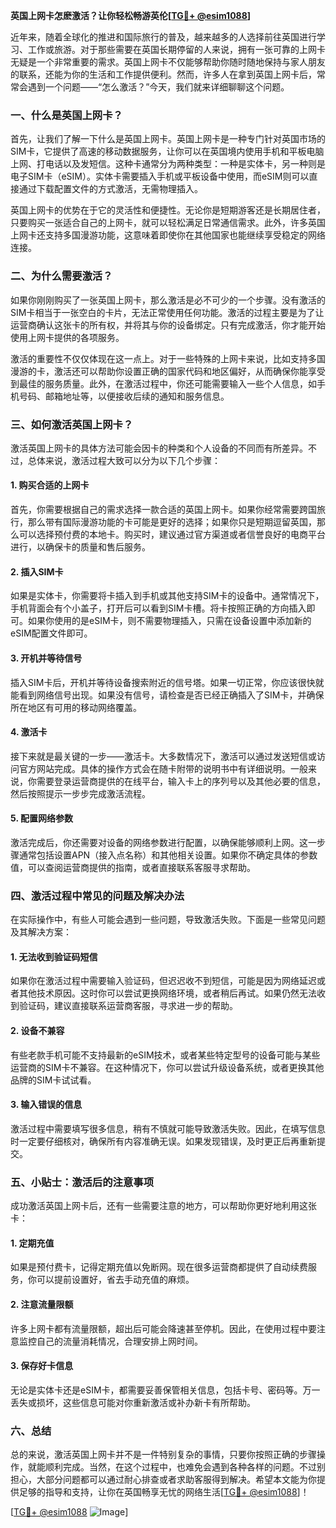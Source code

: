 **英国上网卡怎麽激活？让你轻松畅游英伦[[TG💪+ @esim1088](https://t.me/s/esim1088)]**

近年来，随着全球化的推进和国际旅行的普及，越来越多的人选择前往英国进行学习、工作或旅游。对于那些需要在英国长期停留的人来说，拥有一张可靠的上网卡无疑是一个非常重要的需求。英国上网卡不仅能够帮助你随时随地保持与家人朋友的联系，还能为你的生活和工作提供便利。然而，许多人在拿到英国上网卡后，常常会遇到一个问题——“怎么激活？”今天，我们就来详细聊聊这个问题。

### 一、什么是英国上网卡？

首先，让我们了解一下什么是英国上网卡。英国上网卡是一种专门针对英国市场的SIM卡，它提供了高速的移动数据服务，让你可以在英国境内使用手机和平板电脑上网、打电话以及发短信。这种卡通常分为两种类型：一种是实体卡，另一种则是电子SIM卡（eSIM）。实体卡需要插入手机或平板设备中使用，而eSIM则可以直接通过下载配置文件的方式激活，无需物理插入。

英国上网卡的优势在于它的灵活性和便捷性。无论你是短期游客还是长期居住者，只要购买一张适合自己的上网卡，就可以轻松满足日常通信需求。此外，许多英国上网卡还支持多国漫游功能，这意味着即使你在其他国家也能继续享受稳定的网络连接。

### 二、为什么需要激活？

如果你刚刚购买了一张英国上网卡，那么激活是必不可少的一个步骤。没有激活的SIM卡相当于一张空白的卡片，无法正常使用任何功能。激活的过程主要是为了让运营商确认这张卡的所有权，并将其与你的设备绑定。只有完成激活，你才能开始使用上网卡提供的各项服务。

激活的重要性不仅仅体现在这一点上。对于一些特殊的上网卡来说，比如支持多国漫游的卡，激活还可以帮助你设置正确的国家代码和地区偏好，从而确保你能享受到最佳的服务质量。此外，在激活过程中，你还可能需要输入一些个人信息，如手机号码、邮箱地址等，以便接收后续的通知和服务信息。

### 三、如何激活英国上网卡？

激活英国上网卡的具体方法可能会因卡的种类和个人设备的不同而有所差异。不过，总体来说，激活过程大致可以分为以下几个步骤：

#### 1. 购买合适的上网卡

首先，你需要根据自己的需求选择一款合适的英国上网卡。如果你经常需要跨国旅行，那么带有国际漫游功能的卡可能是更好的选择；如果你只是短期逗留英国，那么可以选择预付费的本地卡。购买时，建议通过官方渠道或者信誉良好的电商平台进行，以确保卡的质量和售后服务。

#### 2. 插入SIM卡

如果是实体卡，你需要将卡插入到手机或其他支持SIM卡的设备中。通常情况下，手机背面会有个小盖子，打开后可以看到SIM卡槽。将卡按照正确的方向插入即可。如果你使用的是eSIM卡，则不需要物理插入，只需在设备设置中添加新的eSIM配置文件即可。

#### 3. 开机并等待信号

插入SIM卡后，开机并等待设备搜索附近的信号塔。如果一切正常，你应该很快就能看到网络信号出现。如果没有信号，请检查是否已经正确插入了SIM卡，并确保所在地区有可用的移动网络覆盖。

#### 4. 激活卡

接下来就是最关键的一步——激活卡。大多数情况下，激活可以通过发送短信或访问官方网站完成。具体的操作方式会在随卡附带的说明书中有详细说明。一般来说，你需要登录运营商提供的在线平台，输入卡上的序列号以及其他必要的信息，然后按照提示一步步完成激活流程。

#### 5. 配置网络参数

激活完成后，你还需要对设备的网络参数进行配置，以确保能够顺利上网。这一步骤通常包括设置APN（接入点名称）和其他相关设置。如果你不确定具体的参数值，可以查阅运营商提供的指南，或者直接联系客服寻求帮助。

### 四、激活过程中常见的问题及解决办法

在实际操作中，有些人可能会遇到一些问题，导致激活失败。下面是一些常见问题及其解决方案：

#### 1. 无法收到验证码短信

如果你在激活过程中需要输入验证码，但迟迟收不到短信，可能是因为网络延迟或者其他技术原因。这时你可以尝试更换网络环境，或者稍后再试。如果仍然无法收到验证码，建议直接联系运营商客服，寻求进一步的帮助。

#### 2. 设备不兼容

有些老款手机可能不支持最新的eSIM技术，或者某些特定型号的设备可能与某些运营商的SIM卡不兼容。在这种情况下，你可以尝试升级设备系统，或者更换其他品牌的SIM卡试试看。

#### 3. 输入错误的信息

激活过程中需要填写很多信息，稍有不慎就可能导致激活失败。因此，在填写信息时一定要仔细核对，确保所有内容准确无误。如果发现错误，及时更正后再重新提交。

### 五、小贴士：激活后的注意事项

成功激活英国上网卡后，还有一些需要注意的地方，可以帮助你更好地利用这张卡：

#### 1. 定期充值

如果是预付费卡，记得定期充值以免断网。现在很多运营商都提供了自动续费服务，你可以提前设置好，省去手动充值的麻烦。

#### 2. 注意流量限额

许多上网卡都有流量限额，超出后可能会降速甚至停机。因此，在使用过程中要注意监控自己的流量消耗情况，合理安排上网时间。

#### 3. 保存好卡信息

无论是实体卡还是eSIM卡，都需要妥善保管相关信息，包括卡号、密码等。万一丢失或损坏，这些信息可能对你重新激活或补办新卡有所帮助。

### 六、总结

总的来说，激活英国上网卡并不是一件特别复杂的事情，只要你按照正确的步骤操作，就能顺利完成。当然，在这个过程中，也难免会遇到各种各样的问题。不过别担心，大部分问题都可以通过耐心排查或者求助客服得到解决。希望本文能为你提供足够的指导和支持，让你在英国畅享无忧的网络生活[[TG💪+ @esim1088](https://t.me/s/esim1088)]！

[[TG💪+ @esim1088](https://t.me/s/esim1088) ![Image](https://i.postimg.cc/4NQfJmqS/Snipaste-2025-05-13-00-14-12.png)]
